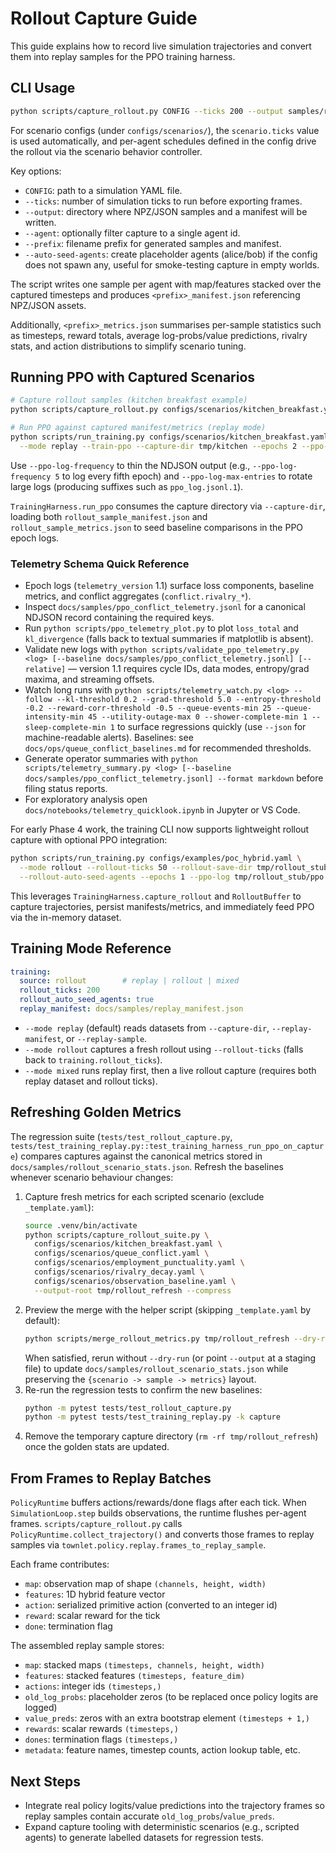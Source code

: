 # Rollout Capture Guide

This guide explains how to record live simulation trajectories and convert them into
replay samples for the PPO training harness.

## CLI Usage

```bash
python scripts/capture_rollout.py CONFIG --ticks 200 --output samples/rollout --auto-seed-agents
```

For scenario configs (under `configs/scenarios/`), the `scenario.ticks` value is
used automatically, and per-agent schedules defined in the config drive the
rollout via the scenario behavior controller.

Key options:
- `CONFIG`: path to a simulation YAML file.
- `--ticks`: number of simulation ticks to run before exporting frames.
- `--output`: directory where NPZ/JSON samples and a manifest will be written.
- `--agent`: optionally filter capture to a single agent id.
- `--prefix`: filename prefix for generated samples and manifest.
- `--auto-seed-agents`: create placeholder agents (alice/bob) if the config
  does not spawn any, useful for smoke-testing capture in empty worlds.

The script writes one sample per agent with map/features stacked over the
captured timesteps and produces `<prefix>_manifest.json` referencing NPZ/JSON
assets.

Additionally, `<prefix>_metrics.json` summarises per-sample statistics such as
timesteps, reward totals, average log-probs/value predictions, rivalry stats,
and action distributions to simplify scenario tuning.

## Running PPO with Captured Scenarios

```bash
# Capture rollout samples (kitchen breakfast example)
python scripts/capture_rollout.py configs/scenarios/kitchen_breakfast.yaml --output tmp/kitchen

# Run PPO against captured manifest/metrics (replay mode)
python scripts/run_training.py configs/scenarios/kitchen_breakfast.yaml \
  --mode replay --train-ppo --capture-dir tmp/kitchen --epochs 2 --ppo-log tmp/kitchen/ppo_log.jsonl
```

Use `--ppo-log-frequency` to thin the NDJSON output (e.g., `--ppo-log-frequency 5` to log every
fifth epoch) and `--ppo-log-max-entries` to rotate large logs (producing suffixes such as
`ppo_log.jsonl.1`).

`TrainingHarness.run_ppo` consumes the capture directory via `--capture-dir`,
loading both `rollout_sample_manifest.json` and `rollout_sample_metrics.json`
to seed baseline comparisons in the PPO epoch logs.

### Telemetry Schema Quick Reference

- Epoch logs (`telemetry_version` 1.1) surface loss components, baseline metrics,
  and conflict aggregates (`conflict.rivalry_*`).
- Inspect `docs/samples/ppo_conflict_telemetry.jsonl` for a canonical
  NDJSON record containing the required keys.
- Run `python scripts/ppo_telemetry_plot.py` to plot `loss_total` and
  `kl_divergence` (falls back to textual summaries if matplotlib is absent).
- Validate new logs with `python scripts/validate_ppo_telemetry.py <log> [--baseline docs/samples/ppo_conflict_telemetry.jsonl] [--relative]` — version 1.1 requires cycle IDs, data modes, entropy/grad maxima, and streaming offsets.
- Watch long runs with `python scripts/telemetry_watch.py <log> --follow --kl-threshold 0.2 --grad-threshold 5.0 --entropy-threshold -0.2 --reward-corr-threshold -0.5 --queue-events-min 25 --queue-intensity-min 45 --utility-outage-max 0 --shower-complete-min 1 --sleep-complete-min 1` to surface regressions quickly (use `--json` for machine-readable alerts). Baselines: see `docs/ops/queue_conflict_baselines.md` for recommended thresholds.
- Generate operator summaries with `python scripts/telemetry_summary.py <log> [--baseline docs/samples/ppo_conflict_telemetry.jsonl] --format markdown` before filing status reports.
- For exploratory analysis open `docs/notebooks/telemetry_quicklook.ipynb` in Jupyter or VS Code.

For early Phase 4 work, the training CLI now supports lightweight rollout capture with optional PPO
integration:

```bash
python scripts/run_training.py configs/examples/poc_hybrid.yaml \
  --mode rollout --rollout-ticks 50 --rollout-save-dir tmp/rollout_stub \
  --rollout-auto-seed-agents --epochs 1 --ppo-log tmp/rollout_stub/ppo.jsonl
```

This leverages `TrainingHarness.capture_rollout` and `RolloutBuffer` to capture trajectories,
persist manifests/metrics, and immediately feed PPO via the in-memory dataset.

## Training Mode Reference

```yaml
training:
  source: rollout        # replay | rollout | mixed
  rollout_ticks: 200
  rollout_auto_seed_agents: true
  replay_manifest: docs/samples/replay_manifest.json
```

- `--mode replay` (default) reads datasets from `--capture-dir`, `--replay-manifest`, or `--replay-sample`.
- `--mode rollout` captures a fresh rollout using `--rollout-ticks` (falls back to `training.rollout_ticks`).
- `--mode mixed` runs replay first, then a live rollout capture (requires both replay dataset and rollout ticks).

## Refreshing Golden Metrics

The regression suite (`tests/test_rollout_capture.py`,
`tests/test_training_replay.py::test_training_harness_run_ppo_on_capture`) compares
captures against the canonical metrics stored in
`docs/samples/rollout_scenario_stats.json`. Refresh the baselines whenever
scenario behaviour changes:

1. Capture fresh metrics for each scripted scenario (exclude `_template.yaml`):
   ```bash
   source .venv/bin/activate
   python scripts/capture_rollout_suite.py \
     configs/scenarios/kitchen_breakfast.yaml \
     configs/scenarios/queue_conflict.yaml \
     configs/scenarios/employment_punctuality.yaml \
     configs/scenarios/rivalry_decay.yaml \
     configs/scenarios/observation_baseline.yaml \
     --output-root tmp/rollout_refresh --compress
   ```
2. Preview the merge with the helper script (skipping `_template.yaml` by default):
   ```bash
   python scripts/merge_rollout_metrics.py tmp/rollout_refresh --dry-run
   ```
   When satisfied, rerun without `--dry-run` (or point `--output` at a staging
   file) to update `docs/samples/rollout_scenario_stats.json` while preserving
   the `{scenario -> sample -> metrics}` layout.
3. Re-run the regression tests to confirm the new baselines:
   ```bash
   python -m pytest tests/test_rollout_capture.py
   python -m pytest tests/test_training_replay.py -k capture
   ```
4. Remove the temporary capture directory (`rm -rf tmp/rollout_refresh`) once the
   golden stats are updated.

## From Frames to Replay Batches

`PolicyRuntime` buffers actions/rewards/done flags after each tick. When
`SimulationLoop.step` builds observations, the runtime flushes per-agent frames.
`scripts/capture_rollout.py` calls `PolicyRuntime.collect_trajectory()` and
converts those frames to replay samples via
`townlet.policy.replay.frames_to_replay_sample`.

Each frame contributes:
- `map`: observation map of shape `(channels, height, width)`
- `features`: 1D hybrid feature vector
- `action`: serialized primitive action (converted to an integer id)
- `reward`: scalar reward for the tick
- `done`: termination flag

The assembled replay sample stores:
- `map`: stacked maps `(timesteps, channels, height, width)`
- `features`: stacked features `(timesteps, feature_dim)`
- `actions`: integer ids `(timesteps,)`
- `old_log_probs`: placeholder zeros (to be replaced once policy logits are
  logged)
- `value_preds`: zeros with an extra bootstrap element `(timesteps + 1,)`
- `rewards`: scalar rewards `(timesteps,)`
- `dones`: termination flags `(timesteps,)`
- `metadata`: feature names, timestep counts, action lookup table, etc.

## Next Steps

- Integrate real policy logits/value predictions into the trajectory frames so
  replay samples contain accurate `old_log_probs`/`value_preds`.
- Expand capture tooling with deterministic scenarios (e.g., scripted agents) to
  generate labelled datasets for regression tests.
